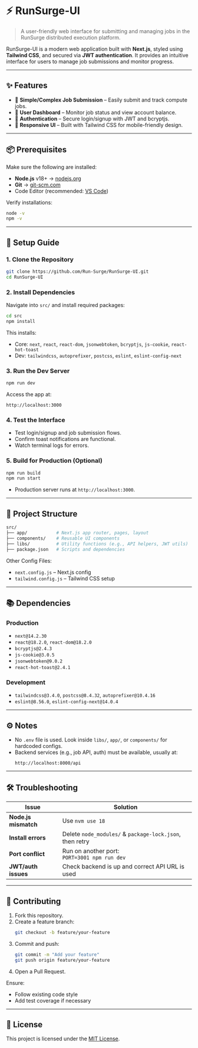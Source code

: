 # ⚡ RunSurge-UI

> A user-friendly web interface for submitting and managing jobs in the RunSurge distributed execution platform.

RunSurge-UI is a modern web application built with **Next.js**, styled using **Tailwind CSS**, and secured via **JWT authentication**. It provides an intuitive interface for users to manage job submissions and monitor progress.

---

## ✨ Features

- 🎯 **Simple/Complex Job Submission** – Easily submit and track compute jobs.
- 👤 **User Dashboard** – Monitor job status and view account balance.
- 🔐 **Authentication** – Secure login/signup with JWT and bcryptjs.
- 📱 **Responsive UI** – Built with Tailwind CSS for mobile-friendly design.

---

## 📦 Prerequisites

Make sure the following are installed:

- **Node.js** v18+ → [nodejs.org](https://nodejs.org/)
- **Git** → [git-scm.com](https://git-scm.com/)
- Code Editor (recommended: [VS Code](https://code.visualstudio.com/))

Verify installations:

```bash
node -v
npm -v
```

---

## 🚀 Setup Guide

### 1. Clone the Repository

```bash
git clone https://github.com/Run-Surge/RunSurge-UI.git
cd RunSurge-UI
```

### 2. Install Dependencies

Navigate into `src/` and install required packages:

```bash
cd src
npm install
```

This installs:
- Core: `next`, `react`, `react-dom`, `jsonwebtoken`, `bcryptjs`, `js-cookie`, `react-hot-toast`
- Dev: `tailwindcss`, `autoprefixer`, `postcss`, `eslint`, `eslint-config-next`

### 3. Run the Dev Server

```bash
npm run dev
```

Access the app at:

```
http://localhost:3000
```

### 4. Test the Interface

- Test login/signup and job submission flows.
- Confirm toast notifications are functional.
- Watch terminal logs for errors.

### 5. Build for Production (Optional)

```bash
npm run build
npm run start
```

- Production server runs at `http://localhost:3000`.


---

## 📁 Project Structure

```bash
src/
├── app/           # Next.js app router, pages, layout
├── components/    # Reusable UI components
├── libs/          # Utility functions (e.g., API helpers, JWT utils)
├── package.json   # Scripts and dependencies
```

Other Config Files:
- `next.config.js` – Next.js config
- `tailwind.config.js` – Tailwind CSS setup

---

## 📚 Dependencies

### Production

- `next@14.2.30`
- `react@18.2.0`, `react-dom@18.2.0`
- `bcryptjs@2.4.3`
- `js-cookie@3.0.5`
- `jsonwebtoken@9.0.2`
- `react-hot-toast@2.4.1`

### Development

- `tailwindcss@3.4.0`, `postcss@8.4.32`, `autoprefixer@10.4.16`
- `eslint@8.56.0`, `eslint-config-next@14.0.4`

---

## ⚙️ Notes

- No `.env` file is used. Look inside `libs/`, `app/`, or `components/` for hardcoded configs.
- Backend services (e.g., job API, auth) must be available, usually at:
  ```
  http://localhost:8000/api
  ```

---

## 🛠 Troubleshooting

| Issue | Solution |
|-------|----------|
| **Node.js mismatch** | Use `nvm use 18` |
| **Install errors** | Delete `node_modules/` & `package-lock.json`, then retry |
| **Port conflict** | Run on another port:<br>`PORT=3001 npm run dev` |
| **JWT/auth issues** | Check backend is up and correct API URL is used |

---

## 🤝 Contributing

1. Fork this repository.
2. Create a feature branch:
   ```bash
   git checkout -b feature/your-feature
   ```
3. Commit and push:
   ```bash
   git commit -m "Add your feature"
   git push origin feature/your-feature
   ```
4. Open a Pull Request.

Ensure:
- Follow existing code style
- Add test coverage if necessary

---

## 📄 License

This project is licensed under the [MIT License](https://github.com/Run-Surge/.github/blob/main/LICENSE).
